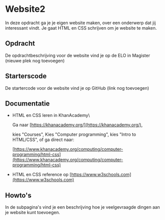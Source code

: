 # Website2

In deze opdracht ga je je eigen website maken, over een onderwerp dat jij interessant vindt. Je gaat HTML en CSS schrijven om je website te maken.

## Opdracht

De opdrachtbeschrijving voor de website vind je op de ELO in Magister \(nieuwe plek nog toevoegen\)

## Starterscode

De startercode voor de website vind je op GitHub \(link nog toevoegen\)

## Documentatie

* HTML en CSS leren in KhanAcademy\

  Ga naar [https://khanacademy.org/](https://khanacademy.org/),

  kies "Courses", Kies "Computer programming", kies "Intro to HTML/CSS", of ga direct naar:

  [https://www.khanacademy.org/computing/computer-programming/html-css](https://www.khanacademy.org/computing/computer-programming/html-css)

* HTML en CSS reference op [https://www.w3schools.com](https://www.w3schools.com)

## Howto's

In de subpagina's vind je een beschrijving hoe je veelgevraagde dingen aan je website kunt toevoegen.

